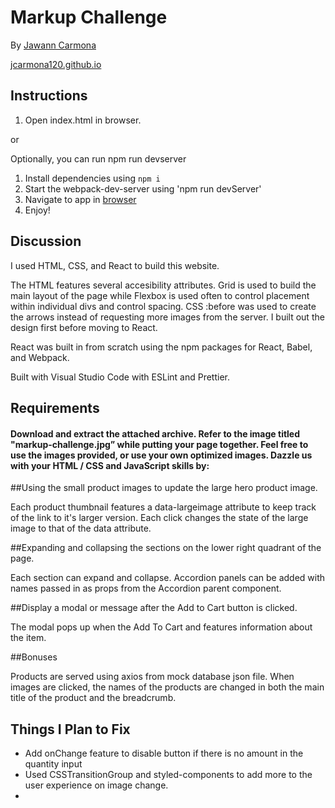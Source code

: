 # Markup Challenge

By [Jawann Carmona](carmona.jawann@gmail.com)

[jcarmona120.github.io](http://jcarmona120.github.io)

## Instructions

1. Open index.html in browser. 

or 

Optionally, you can run npm run devserver

1. Install dependencies using `npm i`
2. Start the webpack-dev-server using 'npm run devServer'
3. Navigate to app in [browser](http://localhost:8080)
4. Enjoy!

## Discussion

I used HTML, CSS, and React to build this website. 

The HTML features several accesibility attributes. Grid is used to build the main layout of the page while Flexbox is used often to control placement within individual divs and control spacing. CSS :before was used to create the arrows instead of requesting more images from the server. I built out the design first before moving to React. 

React was built in from scratch using the npm packages for React, Babel, and Webpack.

Built with Visual Studio Code with ESLint and Prettier. 

## Requirements

#### Download and extract the attached archive. Refer to the image titled "markup-challenge.jpg” while putting your page together. Feel free to use the images provided, or use your own optimized images. Dazzle us with your HTML / CSS and JavaScript skills by:

##Using the small product images to update the large hero product image.

Each product thumbnail features a data-largeimage attribute to keep track of the link to it's larger version. Each click changes the state of the large image to that of the data attribute.

##Expanding and collapsing the sections on the lower right quadrant of the page.

Each section can expand and collapse. Accordion panels can be added with names passed in as props from the Accordion parent component. 

##Display a modal or message after the Add to Cart button is clicked.

The modal pops up when the Add To Cart and features information about the item. 

##Bonuses

Products are served using axios from mock database json file. When images are clicked, the names of the products are changed in both the main title of the product and the breadcrumb. 

## Things I Plan to Fix

- Add onChange feature to disable button if there is no amount in the quantity input
- Used CSSTransitionGroup and styled-components to add more to the user experience on image change.
- 



